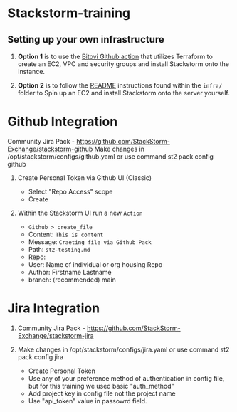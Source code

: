 # Stackstorm-training

## Setting up your own infrastructure
1. **Option 1** is to use the [Bitovi Github action](https://github.com/marketplace/actions/deploy-single-vm-stackstorm-to-aws-ec2) that utilizes Terraform to create an EC2, VPC and security groups and install Stackstorm onto the instance.

2. **Option 2** is to follow the [README](./infra/README.md) instructions found within the `infra/` folder to Spin up an EC2 and install Stackstorm onto the server yourself.

# Github Integration
Community Jira Pack - https://github.com/StackStorm-Exchange/stackstorm-github
Make changes in /opt/stackstorm/configs/github.yaml or use command st2 pack config github

1. Create Personal Token via Github UI (Classic)
    - Select "Repo Access" scope
    - Create

2. Within the Stackstorm UI run a new `Action`
    - `Github > create_file`
    - Content: `This is content`
    - Message: `Craeting file via Github Pack`
    - Path: `st2-testing.md`
    - Repo: <Use your personal repo>
    - User: Name of individual or org housing Repo
    - Author: Firstname Lastname <email used by Github account>
    - branch: (recommended) main

# Jira Integration
1. Community Jira Pack - https://github.com/StackStorm-Exchange/stackstorm-jira

2. Make changes in /opt/stackstorm/configs/jira.yaml or use command st2 pack config jira
    - Create Personal Token
    - Use any of your preference method of authentication in config file, but for this training 
      we used basic "auth_method"
    - Add project key in config file not the project name
    - Use "api_token" value in passowrd field.
